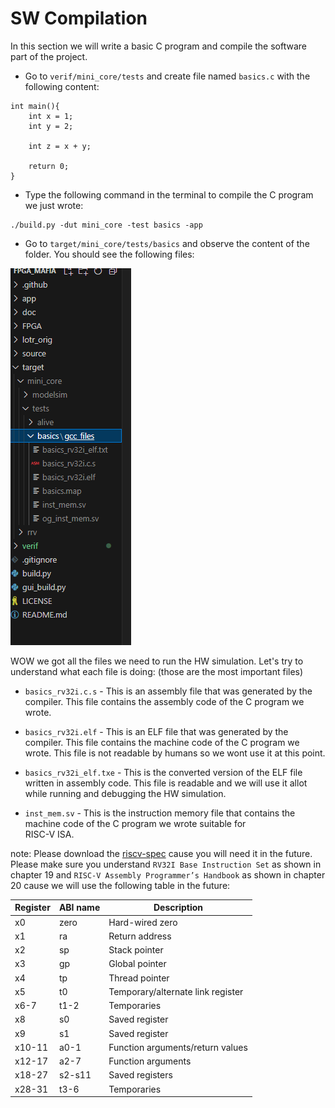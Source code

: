 # SW Compilation
In this section we will write a basic C program and compile the software part of the project. 

- Go to `verif/mini_core/tests` and create file named `basics.c` with the following content:
```
int main(){
    int x = 1;
    int y = 2;

    int z = x + y;

    return 0;
}
```
- Type the following command in the terminal to compile the C program we just wrote:
```
./build.py -dut mini_core -test basics -app
```

- Go to `target/mini_core/tests/basics` and observe the content of the folder. You should see the following files:

![basics_sw_compile.png](/snapshots/basics_sw_compile.png)

WOW we got all the files we need to run the HW simulation. Let's try to understand what each file is doing: (those are the most important files)

 - `basics_rv32i.c.s` - This is an assembly file that was generated by the compiler. This file contains the assembly code of the C program we wrote.

- `basics_rv32i.elf` - This is an ELF file that was generated by the compiler. This file contains the machine code of the C program we wrote. This file is not readable by humans so we wont use it at this point.

 - `basics_rv32i_elf.txe` - This is the converted version of the ELF file written in assembly code. This file is readable and we will use it allot while running and debugging the HW simulation.

 - `inst_mem.sv` - This is the instruction memory file that contains the machine code of the C program we wrote suitable for    
 RISC-V ISA. 

 note: Please download the [riscv-spec](https://riscv.org/wp-content/uploads/2017/05/riscv-spec-v2.2.pdf) cause you will need it in the future.
 Please make sure you understand `RV32I Base Instruction Set` as shown in chapter 19 and `RISC-V Assembly Programmer’s Handbook` as shown in chapter 20 cause we will use the following table in the future:

| Register      | ABI name        | Description                        | 
|---------------|-----------------|------------------------------------|
|    x0         |   zero          |  Hard-wired zero                   | 
|    x1         |   ra            |  Return address                    | 
|    x2         |   sp            |  Stack pointer                     | 
|    x3         |   gp            |  Global pointer                    | 
|    x4         |   tp            |  Thread pointer                    | 
|    x5         |   t0            |  Temporary/alternate link register | 
|    x6-7       |   t1-2          |  Temporaries                       | 
|    x8         |   s0            |  Saved register                    | 
|    x9         |   s1            |  Saved register                    |
|    x10-11     |   a0-1          |  Function arguments/return values  | 
|    x12-17     |   a2-7          |  Function arguments                | 
|    x18-27     |   s2-s11        |  Saved registers                   | 
|    x28-31     |   t3-6          |  Temporaries                       |                                

